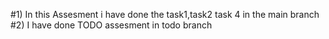 #1) In this Assesment i have done the task1,task2 task 4 in the main branch 
#2) I have done TODO assesment in todo branch
